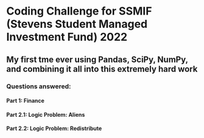 # Coding Challenge for SSMIF (Stevens Student Managed Investment Fund) 2022 
## My first tme ever using Pandas, SciPy, NumPy, and combining it all into this extremely hard work

### Questions answered:
#### Part 1: Finance
#### Part 2.1: Logic Problem: Aliens
#### Part 2.2: Logic Problem: Redistribute